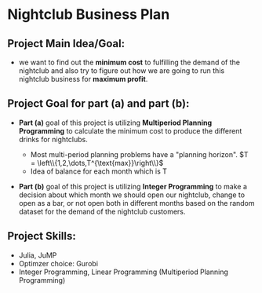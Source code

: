 # Nightclub Business Plan
## Project Main Idea/Goal:

* we want to find out the **minimum cost** to fulfilling the demand of the nightclub and also try to figure out how we are going to run this nightclub business for **maximum profit**.

## Project Goal for part (a) and part (b):

* **Part (a)** goal of this project is utilizing **Multiperiod Planning Programming** to calculate the minimum cost to produce the different drinks for nightclubs.
  * Most multi-period planning problems have a "planning horizon".  $T = \left\\{1,2,\dots,T^{\text{max}}\right\\}$
  * Idea of balance for each month which is T
  
* **Part (b)** goal of this project is utilizing **Integer Programming** to make a decision about which month we should open our nightclub, change to open as a bar, or not open both in different months based on the random dataset for the demand of the nightclub customers.

## Project Skills:

* Julia, JuMP
* Optimzer choice: Gurobi
* Integer Programming, Linear Programming (Multiperiod Planning Programming)

